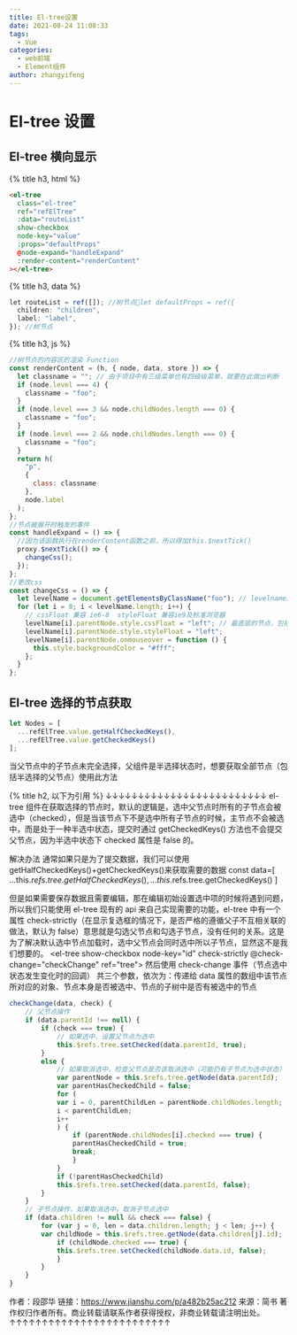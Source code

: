 ```yaml
---
title: El-tree设置
date: 2021-08-24 11:08:33
tags:
  - Vue
categories:
  - web前端
  - Element组件
author: zhangyifeng
---
```


# El-tree 设置

## El-tree 横向显示

{% title h3, html %}

```html
<el-tree
  class="el-tree"
  ref="refElTree"
  :data="routeList"
  show-checkbox
  node-key="value"
  :props="defaultProps"
  @node-expand="handleExpand"
  :render-content="renderContent"
></el-tree>
```
{% title h3, data %}


```js
let routeList = ref([]); //树节点let defaultProps = ref({
  children: "children",
  label: "label",
}); //树节点
```

{% title h3, js %}

```js
//树节点的内容区的渲染 Function
const renderContent = (h, { node, data, store }) => {
  let classname = ""; // 由于项目中有三级菜单也有四级级菜单，就要在此做出判断
  if (node.level === 4) {
    classname = "foo";
  }
  if (node.level === 3 && node.childNodes.length === 0) {
    classname = "foo";
  }
  if (node.level === 2 && node.childNodes.length === 0) {
    classname = "foo";
  }
  return h(
    "p",
    {
      class: classname
    },
    node.label
  );
};
//节点被展开时触发的事件
const handleExpand = () => {
  //因为该函数执行在renderContent函数之前，所以得加this.$nextTick()
  proxy.$nextTick(() => {
    changeCss();
  });
};
//更改css
const changeCss = () => {
  let levelName = document.getElementsByClassName("foo"); // levelname是上面的最底层节点的名字
  for (let i = 0; i < levelName.length; i++) {
    // cssFloat 兼容 ie6-8  styleFloat 兼容ie9及标准浏览器
    levelName[i].parentNode.style.cssFloat = "left"; // 最底层的节点，包括多选框和名字都让他左浮动
    levelName[i].parentNode.style.styleFloat = "left";
    levelName[i].parentNode.onmouseover = function () {
      this.style.backgroundColor = "#fff";
    };
  }
};
```

## El-tree 选择的节点获取

```js
let Nodes = [
  ...refElTree.value.getHalfCheckedKeys(),
  ...refElTree.value.getCheckedKeys()
];
```

当父节点中的子节点未完全选择，父组件是半选择状态时，想要获取全部节点（包括半选择的父节点）使用此方法


{% title h2, 以下为引用 %}
↓↓↓↓↓↓↓↓↓↓↓↓↓↓↓↓↓↓↓↓↓↓↓↓↓
el-tree 组件在获取选择的节点时，默认的逻辑是，选中父节点时所有的子节点会被选中（checked），但是当该节点下不是选中所有子节点的时候，主节点不会被选中，而是处于一种半选中状态，提交时通过 getCheckedKeys() 方法也不会提交父节点，因为半选中状态下 checked 属性是 false 的。

解决办法
通常如果只是为了提交数据，我们可以使用 getHalfCheckedKeys()+getCheckedKeys()来获取需要的数据
const data=[
...this.$refs.tree.getHalfCheckedKeys(),
...this.$refs.tree.getCheckedKeys()
]

但是如果需要保存数据且需要编辑，那在编辑初始设置选中项的时候将遇到问题，所以我们只能使用 el-tree 现有的 api 来自己实现需要的功能，el-tree 中有一个属性 check-strictly（在显示复选框的情况下，是否严格的遵循父子不互相关联的做法，默认为 false）意思就是勾选父节点和勾选子节点，没有任何的关系。这是为了解决默认选中节点加载时，选中父节点会同时选中所以子节点，显然这不是我们想要的。
<el-tree
show-checkbox
node-key="id"
check-strictly
@check-change="checkChange"
ref="tree">
</el-tree>
然后使用 check-change 事件（节点选中状态发生变化时的回调）
共三个参数，依次为：传递给 data 属性的数组中该节点所对应的对象、节点本身是否被选中、节点的子树中是否有被选中的节点

```js
checkChange(data, check) {
    // 父节点操作
    if (data.parentId !== null) {
        if (check === true) {
            // 如果选中，设置父节点为选中
            this.$refs.tree.setChecked(data.parentId, true);
        }
        else {
            // 如果取消选中，检查父节点是否该取消选中（可能仍有子节点为选中状态）
            var parentNode = this.$refs.tree.getNode(data.parentId);
            var parentHasCheckedChild = false;
            for (
            var i = 0, parentChildLen = parentNode.childNodes.length;
            i < parentChildLen;
            i++
            ) {
                if (parentNode.childNodes[i].checked === true) {
                parentHasCheckedChild = true;
                break;
                }
            }
            if (!parentHasCheckedChild)
            this.$refs.tree.setChecked(data.parentId, false);
        }
    }
    // 子节点操作，如果取消选中，取消子节点选中
    if (data.children != null && check === false) {
        for (var j = 0, len = data.children.length; j < len; j++) {
        var childNode = this.$refs.tree.getNode(data.children[j].id);
            if (childNode.checked === true) {
            this.$refs.tree.setChecked(childNode.data.id, false);
            }
        }
    }
}
```

作者：段邵华
链接：https://www.jianshu.com/p/a482b25ac212
来源：简书
著作权归作者所有。商业转载请联系作者获得授权，非商业转载请注明出处。
↑↑↑↑↑↑↑↑↑↑↑↑↑↑↑↑↑↑↑↑↑↑↑↑↑
